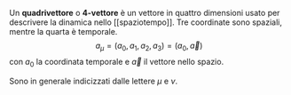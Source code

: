 Un **quadrivettore** o **4-vettore** è un vettore in quattro dimensioni usato per descrivere la dinamica nello [[spaziotempo]]. Tre coordinate sono spaziali, mentre la quarta è temporale.
$$a_{\mu}=(a_{0},a_{1},a_{2},a_{3})=(a_{0},\vec{a})$$
con $a_{0}$ la coordinata temporale e $\vec{a}$ il vettore nello spazio.

Sono in generale indicizzati dalle lettere $\mu$ e $\nu$.